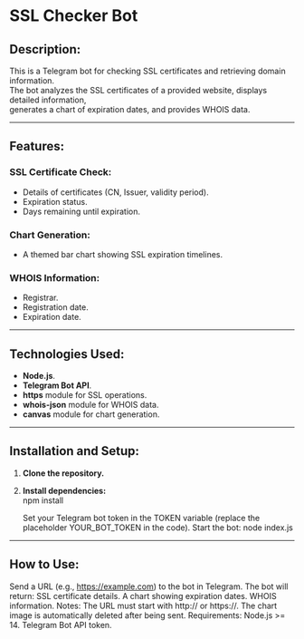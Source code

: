 # SSL Checker Bot

## Description:
This is a Telegram bot for checking SSL certificates and retrieving domain information.  
The bot analyzes the SSL certificates of a provided website, displays detailed information,  
generates a chart of expiration dates, and provides WHOIS data.

---

## Features:
### SSL Certificate Check:
- Details of certificates (CN, Issuer, validity period).
- Expiration status.
- Days remaining until expiration.

### Chart Generation:
- A themed bar chart showing SSL expiration timelines.

### WHOIS Information:
- Registrar.
- Registration date.
- Expiration date.

---

## Technologies Used:
- **Node.js**.  
- **Telegram Bot API**.  
- **https** module for SSL operations.  
- **whois-json** module for WHOIS data.  
- **canvas** module for chart generation.  

---

## Installation and Setup:
1. **Clone the repository.**  
2. **Install dependencies:**  
   npm install

   Set your Telegram bot token in the TOKEN variable
(replace the placeholder YOUR_BOT_TOKEN in the code).
Start the bot:
node index.js

---

## How to Use:
Send a URL (e.g., https://example.com) to the bot in Telegram.
The bot will return:
SSL certificate details.
A chart showing expiration dates.
WHOIS information.
Notes:
The URL must start with http:// or https://.
The chart image is automatically deleted after being sent.
Requirements:
Node.js >= 14.
Telegram Bot API token.
